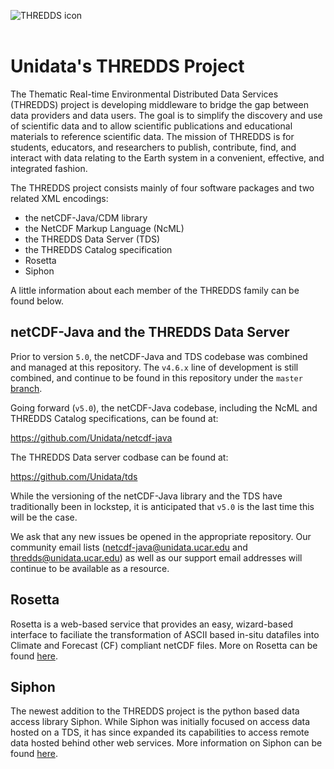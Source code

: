![THREDDS icon](http://www.unidata.ucar.edu/images/logos/netcdfjava_tds_150x150.png)
<br>
<br>

# Unidata's THREDDS Project

The Thematic Real-time Environmental Distributed Data Services (THREDDS) project is developing middleware to bridge the gap between data providers and data users.
The goal is to simplify the discovery and use of scientific data and to allow scientific publications and educational materials to reference scientific data.
The mission of THREDDS is for students, educators, and researchers to publish, contribute, find, and interact with data relating to the Earth system in a convenient, effective, and integrated fashion.

The THREDDS project consists mainly of four software packages and two related XML encodings:

* the netCDF-Java/CDM library
* the NetCDF Markup Language (NcML)
* the THREDDS Data Server (TDS)
* the THREDDS Catalog specification
* Rosetta
* Siphon

A little information about each member of the THREDDS family can be found below.

## netCDF-Java and the THREDDS Data Server

Prior to version `5.0`, the netCDF-Java and TDS codebase was combined and managed at this repository.
The `v4.6.x` line of development is still combined, and continue to be found in this repository under the `master` [branch](https://github.com/Unidata/thredds/tree/master).

Going forward (`v5.0`), the netCDF-Java codebase, including the NcML and THREDDS Catalog specifications, can be found at:

https://github.com/Unidata/netcdf-java

The THREDDS Data server codbase can be found at:

https://github.com/Unidata/tds

While the versioning of the netCDF-Java library and the TDS have traditionally been in lockstep, it is anticipated that `v5.0` is the last time this will be the case.

We ask that any new issues be opened in the appropriate repository.
Our community email lists (netcdf-java@unidata.ucar.edu and thredds@unidata.ucar.edu) as well as our support email addresses will continue to be available as a resource.

## Rosetta

Rosetta is a web-based service that provides an easy, wizard-based interface to faciliate the transformation of ASCII based in-situ datafiles into Climate and Forecast (CF) compliant netCDF files.
More on Rosetta can be found [here](https://github.com/unidata/rosetta).

## Siphon

The newest addition to the THREDDS project is the python based data access library Siphon.
While Siphon was initially focused on access data hosted on a TDS, it has since expanded its capabilities to access remote data hosted behind other web services.
More information on Siphon can be found [here](https://github.com/unidata/siphon).